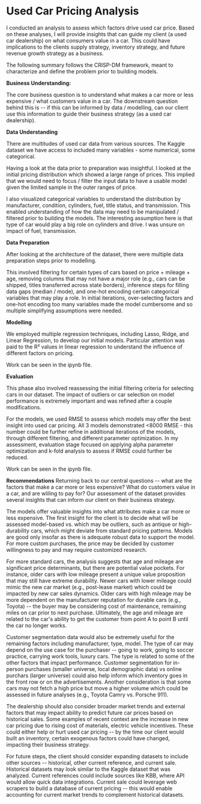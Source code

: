 # Used Car Pricing Analysis

I conducted an analysis to assess which factors drive used car price. Based on these analyses, I will provide insights that can guide my client (a used car dealership) on what consumers value in a car. This could have implications to the clients supply strategy, inventory strategy, and future revenue growth strategy as a business.

The following summary follows the CRISP-DM framework, meant to characterize and define the problem prior to building models.

**Business Understanding:**

The core business question is to understand what makes a car more or less expensive / what customers value in a car. The downstream question behind this is -- if this can be informed by data / modelling, can our client use this information to guide their business strategy (as a used car dealership). 

**Data Understanding**

There are multitudes of used car data from various sources. The Kaggle dataset we have access to included many variables - some numerical, some categorical. 

Having a look at the data prior to preparation was insightful. I looked at the initial pricing distribution which showed a large range of prices. This implied that we would need to focus / filter the input data to have a usable model given the limited sample in the outer ranges of price.

I also visualized categorical variables to understand the distribution by manufacturer, condition, cylinders, fuel, title status, and transmission. This enabled understanding of how the data may need to be manipulated / filtered prior to building the models. The interesting assumption here is that type of car would play a big role on cylinders and drive. I was unsure on impact of fuel, transmission.

**Data Preparation**

After looking at the architecture of the dataset, there were multiple data preparation steps prior to modelling.

This involved filtering for certain types of cars based on price + mileage + age, removing columns that may not have a major role (e.g., cars can be shipped, titles transferred across state borders), inference steps for filling data gaps (median / mode), and one-hot encoding certain categorical variables that may play a role. In initial iterations, over-selecting factors and one-hot encoding too many variables made the model cumbersome and so multiple simplifying assumptions were needed.

**Modelling**

We employed multiple regression techniques, including Lasso, Ridge, and Linear Regression, to develop our initial models. Particular attention was paid to the R² values in linear regression to understand the influence of different factors on pricing. 

Work can be seen in the ipynb file.

**Evaluation**

This phase also involved reassessing the initial filtering criteria for selecting cars in our dataset. The impact of outliers or car selection on model performance is extremely important and was refined after a couple modifications. 

For the models, we used RMSE to assess which models may offer the best insight into used car pricing. All 3 models demonstrated <8000 RMSE - this number could be further refine in additional iterations of the models, through different filtering, and different parameter optimization. In my assessment, evaluation stage focused on applying alpha parameter optimization and k-fold analysis to assess if RMSE could further be reduced.

Work can be seen in the ipynb file.

**Recommendations**
Returning back to our central questions -- what are the factors that make a car more or less expensive? What do customers value in a car, and are wliling to pay for? Our assessment of the dataset provides several insights that can inform our client on their business strategy. 

The models offer valuable insights into what attributes make a car more or less expensive. The first insight for the client is to decide what will be assessed model-based vs. which may be outliers, such as antique or high-durability cars, which might deviate from standard pricing patterns. Models are good only insofar as there is adequate robust data to support the model. For more custom purchases, the price may be decided by customer willingness to pay and may require customized research.

For more standard cars, the analysis suggests that age and mileage are significant price determinants, but there are potential value pockets. For instance, older cars with low mileage present a unique value proposition that may still have extreme durability. Newer cars with lower mileage could mimic the new car market (e.g., post-lease market) which could be impacted by new car sales dynamics. Older cars with high mileage may be more dependent on the manufacturer reputation for durable cars (e.g., Toyota) -- the buyer may be considering cost of maintenance, remaining miles on car prior to next purchase. Ultimately, the age and mileage are related to the car's ability to get the customer from point A to point B until the car no longer works.

Customer segmentation data would also be extremely useful for the remaining factors including manufacturer, type, model. The type of car may depend on the use case for the purchaser -- going to work, going to soccer practice, carrying work tools, luxury cars. The type is related to some of the other factors that impact performance. Customer segmentation for in-person purchases (smaller universe, local demographic data) vs online purchars (larger universe) could also help inform which inventory goes in the front row or on the advertisements. Another consideration is that some cars may not fetch a high price but move a higher volume which could be assessed in future analyses (e.g., Toyota Camry vs. Porsche 911).

The dealership should also consider broader market trends and external factors that may impact ability to predict future car prices based on historical sales. Some examples of recent context are the increase in new car pricing due to rising cost of materials,  electric vehicle incentives. These could either help or hurt used car pricing -- by the time our client would built an inventory, certain exogenous factors could have changed, impacting their business strategy.

For future steps, the client should consider expanding datasets to include other sources -- historical, other current reference, and current sale. Historical datasets may look similar to the Kaggle dataset that was analyzed. Current references could include sources like KBB, where API would allow quick data integrations. Current sale could leverage web scrapers to build a database of current pricing -- this would enable accounting for current market trends to complement historical datasets.

